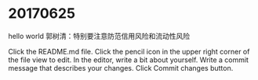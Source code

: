 # 20170625
hello world
郭树清：特别要注意防范信用风险和流动性风险 

Click the README.md file.
Click the
pencil icon in the upper right corner of the file view to edit.
In the editor, write a bit about yourself.
Write a commit message that describes your changes.
Click Commit changes button.


